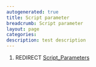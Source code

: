 ```yaml
---
autogenerated: true
title: Script parameter
breadcrumb: Script parameter
layout: page
categories: 
description: test description
---
```


1.  REDIRECT [Script\_Parameters](Script_Parameters)
